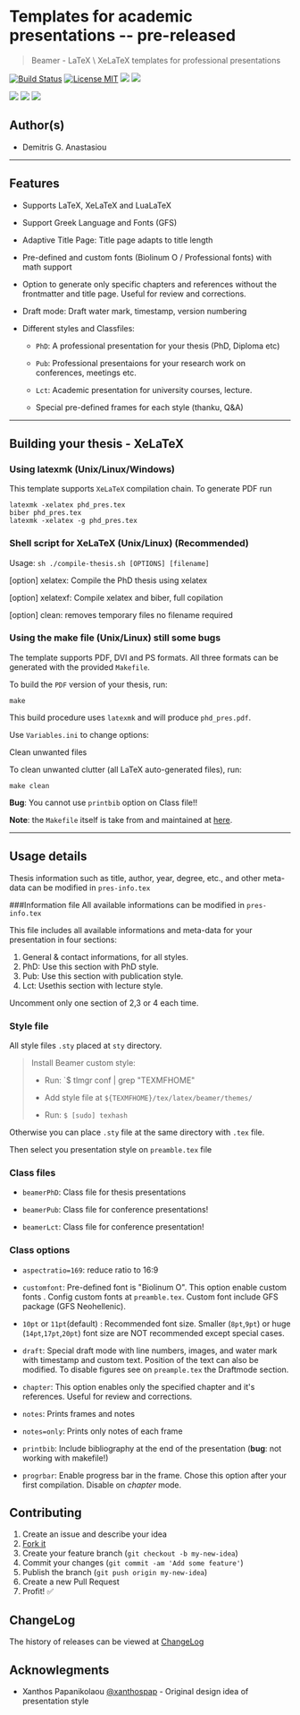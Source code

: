 Templates for academic presentations -- pre-released
======================

> Beamer - LaTeX \ XeLaTeX templates for professional presentations

[![Build Status](https://api.travis-ci.org/demanasta/pres-templates.svg)](https://travis-ci.org/demanasta/pres-templates)
[![License MIT](http://img.shields.io/badge/license-MIT-brightgreen.svg)](https://github.com/demanasta/pres-templates/blob/master/LICENSE)
[![](https://img.shields.io/github/release/demanasta/pres-templates.svg)](https://github.com/demanasta/pres-templates/releases/latest)
[![](https://img.shields.io/github/tag/demanasta/pres-templates.svg)](https://github.com/demanasta/pres-templates/tags)

[![](https://img.shields.io/github/stars/demanasta/pres-templates.svg)](https://github.com/demanasta/pres-templates/stargazers)
[![](https://img.shields.io/github/forks/demanasta/pres-templates.svg)](https://github.com/demanasta/pres-templates/network)
[![](https://img.shields.io/github/issues/demanasta/pres-templates.svg)](https://github.com/demanasta/pres-templates/issues)


## Author(s)
*   Demitris G. Anastasiou	

--------------------------------------------------------------------------------
## Features

* Supports LaTeX, XeLaTeX and LuaLaTeX

* Support Greek Language and Fonts (GFS)

* Adaptive Title Page: Title page adapts to title length

* Pre-defined and custom fonts (Biolinum O / Professional fonts) with math support

* Option to generate only specific chapters and references without the frontmatter and title page. Useful for review and corrections.

* Draft mode: Draft water mark, timestamp, version numbering
 
* Different styles and Classfiles:
    * `PhD`: A professional presentation for your thesis (PhD, Diploma etc)

    * `Pub`: Professional presentaions for your research work on conferences, meetings etc.
    
    * `Lct`: Academic presentation for university courses, lecture.
    
    
  * Special pre-defined frames for each style (thanku, Q&A)

--------------------------------------------------------------------------------

## Building your thesis - XeLaTeX
### Using latexmk (Unix/Linux/Windows)

This template supports `XeLaTeX` compilation chain. To generate  PDF run

    latexmk -xelatex phd_pres.tex
    biber phd_pres.tex
    latexmk -xelatex -g phd_pres.tex
    
### Shell script for XeLaTeX (Unix/Linux) (Recommended)

Usage: `sh ./compile-thesis.sh [OPTIONS] [filename]`

[option]  xelatex: Compile the PhD thesis using xelatex

[option]  xelatexf: Compile xelatex and biber, full copilation

[option]  clean: removes temporary files no filename required

### Using the make file (Unix/Linux)  still some bugs

The template supports PDF, DVI and PS formats. All three formats can be generated
with the provided `Makefile`.

To build the `PDF` version of your thesis, run:

    make


This build procedure uses `latexmk` and will produce `phd_pres.pdf`.

Use `Variables.ini` to change options:

Clean unwanted files

To clean unwanted clutter (all LaTeX auto-generated files), run:

    make clean

__Bug__: You cannot use `printbib` option on Class file!! 

__Note__: the `Makefile` itself is take from and maintained at
[here](http://code.google.com/p/latex-makefile/).
 
-------------------------------------------------------------------------------

## Usage details

Thesis information such as title, author, year, degree, etc., and other meta-data can be modified in `pres-info.tex`

###Information file
All available informations can be modified in `pres-info.tex`

This file includes all available informations and meta-data for your presentation
in four sections:
1. General & contact informations, for all styles.
2. PhD: Use this section with PhD style.
3. Pub: Use this section with publication style.
4. Lct: Usethis section with lecture style.

Uncomment only one section of 2,3 or 4 each time.

### Style file
All style files `.sty` placed at `sty` directory.
> Install Beamer custom style:
> 
> * Run: `$ tlmgr conf | grep "TEXMFHOME"
> 
> * Add style file at `${TEXMFHOME}/tex/latex/beamer/themes/`
> 
> * Run: `$ [sudo] texhash`

Otherwise you can place `.sty` file at the same directory with `.tex` file.

Then select you presentation style on `preamble.tex` file
 
### Class files

* `beamerPhD`: Class file for thesis presentations

* `beamerPub`: Class file for conference presentations!

* `beamerLct`: Class file for conference presentation!

### Class options

* `aspectratio=169`: reduce ratio to 16:9

* `customfont`: Pre-defined font is "Biolinum O". This option enable custom fonts . Config custom fonts at `preamble.tex`. Custom font include GFS package (GFS Neohellenic).

* `10pt` or `11pt`(default) : Recommended font size. Smaller (`8pt`,`9pt`) or huge (`14pt`,`17pt`,`20pt`) font size are NOT recommended except special cases.

* `draft`: Special draft mode with line numbers, images, and water mark with timestamp and custom text. Position of the text can also be modified. To disable figures see on `preample.tex` the Draftmode section.

* `chapter`: This option enables only the specified chapter and it's references. Useful for review and corrections. 

* `notes`: Prints frames and notes 

* `notes=only`: Prints only notes of each frame

* `printbib`: Include bibliography at the end of the presentation (__bug__: not working with makefile!)

* `progrbar`: Enable progress bar in the frame. Chose this option after your  first compilation. Disable on *chapter* mode.

## Contributing

1. Create an issue and describe your idea
2. [Fork it](https://github.com/demanasta/pres-templates/network#fork-destination-box)
3. Create your feature branch (`git checkout -b my-new-idea`)
4. Commit your changes (`git commit -am 'Add some feature'`)
5. Publish the branch (`git push origin my-new-idea`)
6. Create a new Pull Request
7. Profit! :white_check_mark:

## ChangeLog

The history of releases can be viewed at [ChangeLog](ChangeLog.md)

## Acknowlegments

* Xanthos Papanikolaou [@xanthospap](https://github.com/xanthospap) - Original design idea of presentation style 